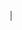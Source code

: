 <marquee>Looking for my own websites and everything that comes with cvv 
dumps etc how to. @gmail.com<\marquee>
-
